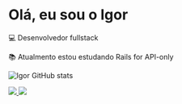 # Olá, eu sou o Igor

:computer: Desenvolvedor fullstack

:books: Atualmento estou estudando Rails for API-only

![Igor GitHub stats](https://github-readme-stats.vercel.app/api?username=igpires&theme=dark&show_icons=true)

 
 <a href="https://www.linkedin.com/in/<igpires>" alt="linkedin" target="_blank">

<img src="https://img.shields.io/badge/LinkedIn-%230077B5.svg?&style=flat-square&logo=linkedin&logoColor=white">

<a href="mailto:<pires.igor2@gmail.com>" alt="gmail" target="_blank">

<img src="https://img.shields.io/badge/-Gmail-FF0000?style=flat-square&labelColor=FF0000&logo=gmail&logoColor=white&link=mailto:<pires.igor2@gmail.com>" />

</a>
